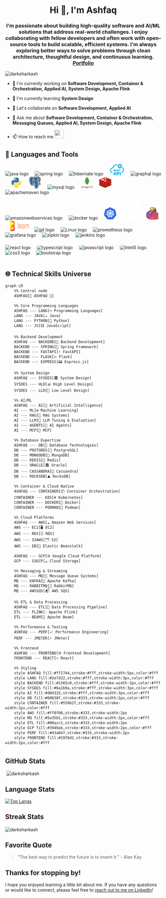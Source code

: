 <h1 align="center">Hi 👋, I'm Ashfaq</h1>
<h3 align="center">I'm passionate about building high-quality software and AI/ML solutions that address real-world challenges. I enjoy collaborating with fellow developers and often work with open-source tools to build scalable, efficient systems. I'm always exploring better ways to solve problems through clean architecture, thoughtful design, and continuous learning.<strong> <a href='https://ashfaq-portfolio-0.netlify.app/' target='_blank'>Portfolio</a> </strong></h3>

<p align="left"> <img src="https://komarev.com/ghpvc/?username=darksharkash&label=Profile%20views&color=0e75b6&style=flat" alt="darksharkash" /> </p>

- 🔭 I'm currently working on **Software Development, Container & Orchestration, Applied AI, System Design, Apache Flink**

- 🌱 I'm currently learning **System Design**

- 👯 Let's collaborate on **Software Development, Applied AI**

- 💬 Ask me about **Software Development, Container & Orchestration, Messaging Queues, Applied AI, System Design, Apache Flink**

- 📫 How to reach me   <a href="https://www.linkedin.com/in/b-s-mohammed-ashfaq/"> <img src="https://cdn2.iconfinder.com/data/icons/metro-uinvert-dock/256/Linked_in_alt.png" width="30" height="27"></a>

 


## 🧰 Languages and Tools  
<div align="left">
  <img src="https://cdn.jsdelivr.net/gh/devicons/devicon/icons/java/java-original.svg" height="40" alt="java logo"  />
  <img width="12" />
  <img src="https://cdn.jsdelivr.net/gh/devicons/devicon/icons/spring/spring-original.svg" height="40" alt="spring logo"  />
  <img width="12" />
  <img src="https://skillicons.dev/icons?i=hibernate" height="40" alt="hibernate logo"  />
  <img width="12" />
 <img src="images/rest.webp" height="38" alt="Rest API logo" style="border-radius: 20%"  />
  <img width="12" />
 <img src="https://skillicons.dev/icons?i=graphql" height="40" alt="graphql logo"  />
 <img width="12" />
   <img src="images/py.svg" alt="Python" height="40" />
 <img width="12" />
   <img src="images/PG.svg" alt="Postgres" height="40" />
  <img width="12" />
  <img src="https://cdn.jsdelivr.net/gh/devicons/devicon/icons/mysql/mysql-original.svg" height="40" alt="mysql logo"  />
<img width="12" />
  <img src="images/mongo.svg" alt="MongoDB" height="40"  />
    <img width="12" />
  <img src="images/Redis.svg" alt="Redis" height="40" />
 <img width="12" />
  <img src="https://cdn.simpleicons.org/apachemaven/C71A36" height="40" alt="apachemaven logo"  />
 
</div>

###

<div align="left">
<!--    -->
  <img src="https://skillicons.dev/icons?i=aws" height="40" alt="amazonwebservices logo"  />
 <img width="12" />
  <img src="https://cdn.jsdelivr.net/gh/devicons/devicon/icons/docker/docker-original.svg" height="45" alt="docker logo"  />
  <img width="12" />
   <img src="images/K8s.svg" alt="Apache Flink" height="40" />
   <img width="12" />
   <img src="images/kafka.svg" alt="K8S" height="56" />
   <img width="12" />
   <img src="images/apache-flink.png" alt="Apache Flink" height="40" />
      <img width="12" />
   <img src="images/beam_logo.png" alt="Apache beam" height="35" width="60" />
   <img width="10" />
  <img src="https://cdn.simpleicons.org/git/F05032" height="40" alt="git logo"  />
  <img width="12" />
 <img src="https://skillicons.dev/icons?i=linux" height="40" alt="Linux logo"  />
  <img width="12" />
  <img src="https://cdn.jsdelivr.net/gh/devicons/devicon/icons/prometheus/prometheus-original.svg" height="40" alt="prometheus logo"  />
  <img width="12" />
  <img src="https://cdn.jsdelivr.net/gh/devicons/devicon/icons/grafana/grafana-original.svg" height="40" alt="grafana logo"  />
  <img width="12" />
  <img src="https://zipkin.io/public/img/logo_png/zipkin_vertical_grey_gb.png" height="40" alt="zipkin logo" />
  <img width="12" />
  <img src="https://skillicons.dev/icons?i=jenkins" height="40" alt="jenkins logo"  />

</div>

###

<div align="left">
  <img src="https://cdn.jsdelivr.net/gh/devicons/devicon/icons/react/react-original.svg" height="40" alt="react logo"  />
  <img width="12" />
  <img src="https://cdn.jsdelivr.net/gh/devicons/devicon/icons/typescript/typescript-original.svg" height="40" alt="typescript logo"  style="border-radius: 20%" />
  <img width="12" />
  <img src="https://cdn.jsdelivr.net/gh/devicons/devicon/icons/javascript/javascript-original.svg" height="40" alt="javascript logo"  style="border-radius: 20%" />
  <img width="12" />
  <img src="https://cdn.jsdelivr.net/gh/devicons/devicon/icons/html5/html5-original.svg" height="38" alt="html5 logo"   style="border-radius: 20%"/>
  <img width="12" />
  <img src="https://cdn.jsdelivr.net/gh/devicons/devicon/icons/css3/css3-original.svg" height="38" alt="css3 logo"  style="border-radius: 20%" />
  <img width="12" />
  <img src="https://cdn.jsdelivr.net/gh/devicons/devicon/icons/bootstrap/bootstrap-original.svg" height="40" alt="bootstrap logo"  />
</div>

<br/> 

## 🌐 Technical Skills Universe

```mermaid
graph LR
    %% Central node
    ASHFAQ[🌟 ASHFAQ 🌟]
    
    %% Core Programming Languages
    ASHFAQ --- LANG[⌨️ Programming Languages]
    LANG --- JAVA[☕ Java]
    LANG --- PYTHON[🐍 Python]
    LANG --- JS[🟨 JavaScript]
    
    %% Backend Development
    ASHFAQ --- BACKEND[🔧 Backend Development]
    BACKEND --- SPRING[🌱 Spring Framework]
    BACKEND --- FASTAPI[⚡ FastAPI]
    BACKEND --- FLASK[🔥 Flask]
    BACKEND --- EXPRESS[📟 Express.js]
    
    %% System Design
    ASHFAQ --- SYSDES[🏛️ System Design]
    SYSDES --- HLD[📊 High Level Design]
    SYSDES --- LLD[🔩 Low Level Design]
    
    %% AI/ML
    ASHFAQ --- AI[🧠 Artificial Intelligence]
    AI --- ML[⚙️ Machine Learning]
    AI --- RAG[📖 RAG Systems]
    AI --- LLM[🔬 LLM Tuning & Evaluation]
    AI --- AGENTS[🤖 AI Agents]
    AI --- MCP[🔗 MCP]
    
    %% Database Expertise
    ASHFAQ --- DB[💾 Database Technologies]
    DB --- POSTGRES[🐘 PostgreSQL]
    DB --- MONGODB[🍃 MongoDB]
    DB --- REDIS[🔴 Redis]
    DB --- ORACLE[🏛️ Oracle]
    DB --- CASSANDRA[💎 Cassandra]
    DB --- ROCKSDB[⛰️ RocksDB]
    
    %% Container & Cloud Native
    ASHFAQ --- CONTAINER[📦 Container Orchestration]
    CONTAINER --- K8S[☸️ Kubernetes]
    CONTAINER --- DOCKER[🐳 Docker]
    CONTAINER --- PODMAN[🦭 Podman]
    
    %% Cloud Platforms
    ASHFAQ --- AWS[☁️ Amazon Web Services]
    AWS --- EC2[🖥️ EC2]
    AWS --- RDS[🗄️ RDS]
    AWS --- S3AWS[🗂️ S3]
    AWS --- EB[🚀 Elastic Beanstalk]
    
    ASHFAQ --- GCP[🌐 Google Cloud Platform]
    GCP --- S3GCP[☁️ Cloud Storage]
    
    %% Messaging & Streaming
    ASHFAQ --- MQ[📨 Message Queue Systems]
    MQ --- KAFKA[🌊 Apache Kafka]
    MQ --- RABBITMQ[🐰 RabbitMQ]
    MQ --- AWSSQS[📬 AWS SQS]
    
    %% ETL & Data Processing
    ASHFAQ --- ETL[🔄 Data Processing Pipeline]
    ETL --- FLINK[💧 Apache Flink]
    ETL --- BEAM[🌈 Apache Beam]
    
    %% Performance & Testing
    ASHFAQ --- PERF[📈 Performance Engineering]
    PERF --- JMETER[⚡ JMeter]
    
    %% Frontend
    ASHFAQ --- FRONTEND[🌐 Frontend Development]
    FRONTEND --- REACT[⚛️ React]
    
    %% Styling
    style ASHFAQ fill:#ff1744,stroke:#fff,stroke-width:5px,color:#fff
    style LANG fill:#2e7d32,stroke:#fff,stroke-width:3px,color:#fff
    style BACKEND fill:#1565c0,stroke:#fff,stroke-width:3px,color:#fff
    style SYSDES fill:#6a1b9a,stroke:#fff,stroke-width:3px,color:#fff
    style AI fill:#d84315,stroke:#fff,stroke-width:3px,color:#fff
    style DB fill:#00838f,stroke:#333,stroke-width:2px,color:#fff
    style CONTAINER fill:#558b2f,stroke:#333,stroke-width:2px,color:#fff
    style AWS fill:#ff8f00,stroke:#333,stroke-width:2px
    style MQ fill:#5e35b1,stroke:#333,stroke-width:2px,color:#fff
    style ETL fill:#00acc1,stroke:#333,stroke-width:2px
    style GCP fill:#3949ab,stroke:#333,stroke-width:2px,color:#fff
    style PERF fill:#43a047,stroke:#333,stroke-width:2px
    style FRONTEND fill:#1976d2,stroke:#333,stroke-width:2px,color:#fff
```

<h1 dir="auto"></h1>

## GitHub Stats

<p>&nbsp;<img align="center" src="https://github-readme-stats.vercel.app/api?username=ashfaqbs&show_icons=true&locale=en" alt="darksharkash" /></p>

## Language Stats
[![Top Langs](https://github-readme-stats.vercel.app/api/top-langs/?username=Ashfaqbs&layout=compact)](https://github.com/DarkSharkAsh/github-readme-stats)

## Streak Stats
<p><img align="center" src="https://github-readme-streak-stats.herokuapp.com/?user=ashfaqbs&" alt="darksharkash" /></p>

## Favorite Quote

> "The best way to predict the future is to invent it." - Alan Kay

## Thanks for stopping by!

I hope you enjoyed learning a little bit about me. If you have any questions or would like to connect, please feel free to [reach out to me on LinkedIn](https://www.linkedin.com/in/b-s-mohammed-ashfaq/)!


###
